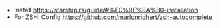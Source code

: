- Install https://starship.rs/guide/#%F0%9F%9A%80-installation
- For ZSH: Config https://github.com/marlonrichert/zsh-autocomplete
